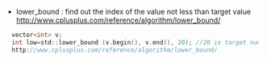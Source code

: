  + lower_bound  : find out the index of the value not less than target value<br>
 http://www.cplusplus.com/reference/algorithm/lower_bound/
 ``` C
   vector<int> v;
   int low=std::lower_bound (v.begin(), v.end(), 20); //20 is target number
   http://www.cplusplus.com/reference/algorithm/lower_bound/
 ``` 

